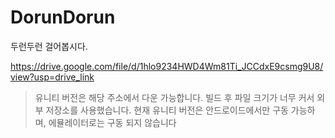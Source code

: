 # DorunDorun
두런두런 걸어봅시다. 

https://drive.google.com/file/d/1hlo9234HWD4Wm81Ti_JCCdxE9csmg9U8/view?usp=drive_link
> 유니티 버전은 해당 주소에서 다운 가능합니다.
> 빌드 후 파일 크기가 너무 커서 외부 저장소를 사용했습니다.
> 현재 유니티 버전은 안드로이드에서만 구동 가능하며, 에뮬레이터로는 구동 되지 않습니다
